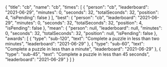 {
  "title": "cb",
  "name": "cb",
  "times": [
    {
      "person": "cb",
      "leaderboard": "2021-06-29",
      "minutes": 0,
      "seconds": 32,
      "totalSeconds": 32,
      "position": 4,
      "isPending": false
    }
  ],
  "best": {
    "person": "cb",
    "leaderboard": "2021-06-29",
    "minutes": 0,
    "seconds": 32,
    "totalSeconds": 32,
    "position": 4,
    "isPending": false
  },
  "mean": {
    "person": null,
    "leaderboard": null,
    "minutes": 0,
    "seconds": 32,
    "totalSeconds": 32,
    "position": null,
    "isPending": false
  },
  "awards": [
    {
      "type": "sub-120",
      "text": "Complete a puzzle in less than two minutes",
      "leaderboard": "2021-06-29"
    },
    {
      "type": "sub-60",
      "text": "Complete a puzzle in less than a minute",
      "leaderboard": "2021-06-29"
    },
    {
      "type": "sub-45",
      "text": "Complete a puzzle in less than 45 seconds",
      "leaderboard": "2021-06-29"
    }
  ]
}